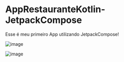 # AppRestauranteKotlin-JetpackCompose
Esse é meu primeiro App utilizando JetpackCompose!

![image](https://github.com/Paulo-Galego/AppRestauranteKotlin-JetpackCompose/assets/36347510/3866dbc8-dc04-4c0c-93f9-bfb979261f8b)

![image](https://github.com/Paulo-Galego/AppRestauranteKotlin-JetpackCompose/assets/36347510/abcfc87e-128f-41bd-a960-8c7921011aef)

